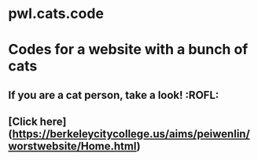 # pwl.cats.code
Codes for a website with a bunch of cats
====
If you are a cat person, take a look! :ROFL:
--
[Click here] (https://berkeleycitycollege.us/aims/peiwenlin/worstwebsite/Home.html)
-
